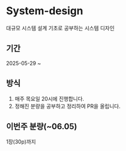 # System-design
대규모 시스템 설계 기초로 공부하는 시스템 디자인

## 기간  
2025-05-29 ~  

## 방식
1. 매주 목요일 20시에 진행합니다.
2. 정해진 분량을 공부하고 정리하여 PR을 올립니다.  

## 이번주 분량(~06.05)
1장(30p)까지
